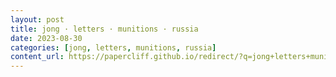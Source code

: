```yaml
---
layout: post
title: jong · letters · munitions · russia
date: 2023-08-30
categories: [jong, letters, munitions, russia]
content_url: https://papercliff.github.io/redirect/?q=jong+letters+munitions+russia&tbs=cdr:1,cd_min:8/29/2023,cd_max:8/31/2023
---
```

